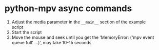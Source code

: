 # python-mpv async commands

1. Adjust the media parameter in the `__main__` section of the example script
1. Start the script
1. Move the mouse and seek until you get the 'MemoryError: ('mpv event queue full' ...)', may take 10-15 seconds
